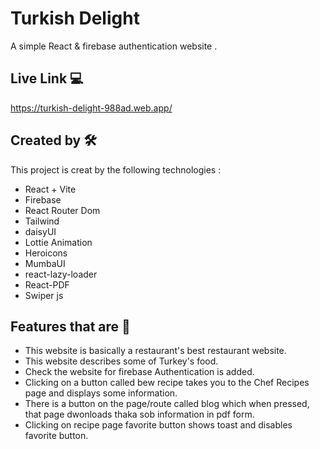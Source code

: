 
#  Turkish Delight

A simple React & firebase authentication website . 



## Live Link 💻

https://turkish-delight-988ad.web.app/


## Created by 🛠

This project is creat by the following technologies :

- React + Vite
- Firebase
- React Router Dom
- Tailwind
- daisyUI
- Lottie Animation
- Heroicons
- MumbaUI
- react-lazy-loader
- React-PDF
- Swiper js



## Features that are 🔩

- This website is basically a restaurant's best restaurant website.
- This website describes some of Turkey's food.
- Check the website for firebase Authentication is added.
- Clicking on a button called bew recipe takes you to the Chef Recipes page and displays some information.
- There is a button on the page/route called blog which when pressed, that page dwonloads thaka sob information in pdf form.
- Clicking on recipe page favorite button shows toast and disables favorite button.


